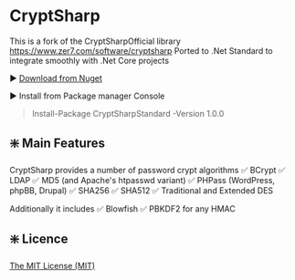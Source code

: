 # CryptSharp
This is a fork of the CryptSharpOfficial library https://www.zer7.com/software/cryptsharp
Ported to .Net Standard to integrate smoothly with .Net Core projects

:arrow_forward: [Download from Nuget](https://www.nuget.org/packages/CryptSharpStandard/)

:arrow_forward: Install from Package manager Console
>  Install-Package CryptSharpStandard -Version 1.0.0 

## :sparkle: Main Features
CryptSharp provides a number of password crypt algorithms
:white_check_mark: BCrypt
:white_check_mark: LDAP
:white_check_mark: MD5 (and Apache's htpasswd variant)
:white_check_mark: PHPass (WordPress, phpBB, Drupal)
:white_check_mark: SHA256
:white_check_mark: SHA512
:white_check_mark: Traditional and Extended DES

Additionally it includes
:white_check_mark: Blowfish
:white_check_mark: PBKDF2 for any HMAC

## :sparkle: Licence
[The MIT License (MIT)](https://github.com/nyandika/CryptSharp/blob/master/LICENSE.md)